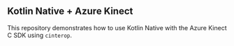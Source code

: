 ## Kotlin Native + Azure Kinect

This repository demonstrates how to use Kotlin Native with the Azure Kinect C SDK using `cinterop`.
